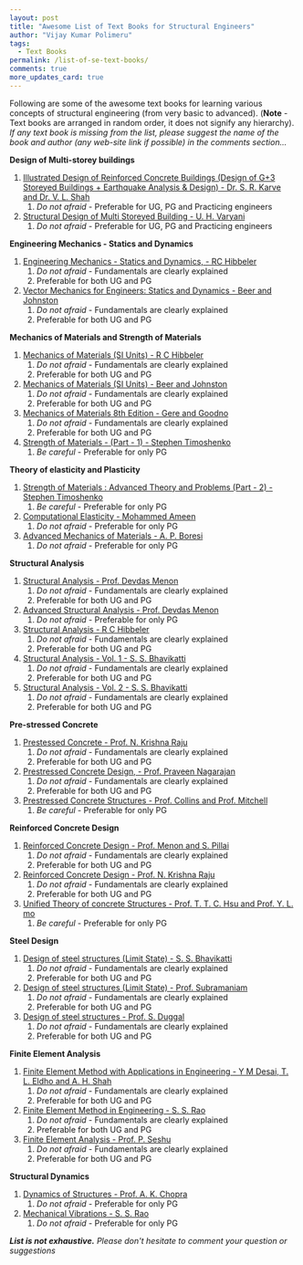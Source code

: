 ```yaml
---
layout: post
title: "Awesome List of Text Books for Structural Engineers"
author: "Vijay Kumar Polimeru"
tags: 
  - Text Books
permalink: /list-of-se-text-books/
comments: true
more_updates_card: true
---
```


Following are some of the awesome text books for learning various concepts of structural engineering (from very basic to advanced). 
(**Note** - Text books are arranged in random order, it does not signify any hierarchy). <!--more--> *If any text book is missing from the list, please suggest the name of the book and author (any web-site link if possible) in the comments section...*


**Design of Multi-storey buildings**
1. [Illustrated Design of Reinforced Concrete Buildings (Design of G+3 Storeyed Buildings + Earthquake Analysis & Design) - Dr. S. R. Karve and Dr. V. L. Shah](http://www.amazon.in/Illustrated-Reinforced-Concrete-Buildings-Earthquake/dp/819037172X/ref=sr_1_1?s=books&ie=UTF8&qid=1502018191&sr=1-1&keywords=illustrated+design+of+reinforced+concrete+buildings)
    1. *Do not afraid* - Preferable for UG, PG and Practicing engineers
2. [Structural Design of Multi Storeyed Building - U. H. Varyani](http://www.amazon.in/Structural-Design-Multi-Storeyed-Building/dp/B00RT63H94/ref=pd_bxgy_14_img_2?_encoding=UTF8&psc=1&refRID=KKTZQ4GWZKX8PM9B3XHJ)
    1. *Do not afraid* - Preferable for UG, PG and Practicing engineers
	
**Engineering Mechanics - Statics and Dynamics**

1. [Engineering Mechanics - Statics and Dynamics, - RC Hibbeler](https://www.amazon.in/Engineering-Mechanics-Statics-Dynamics-11e/dp/8131726991/ref=sr_1_1?ie=UTF8&qid=1502015585&sr=8-1&keywords=statics+and+dynamics+hibbeler)
    1. *Do not afraid* - Fundamentals are clearly explained
    2. Preferable for both UG and PG
2. [Vector Mechanics for Engineers: Statics and Dynamics - Beer and Johnston](https://www.amazon.in/Vector-Mechanics-Engineers-Statics-Dynamics/dp/1259062910/ref=sr_1_1?ie=UTF8&qid=1502015670&sr=8-1&keywords=statics+and+dynamics+beer)
    1. *Do not afraid* - Fundamentals are clearly explained
    2. Preferable for both UG and PG
	
**Mechanics of Materials and Strength of Materials**

1. [Mechanics of Materials (SI Units) - R C Hibbeler](https://www.flipkart.com/mechanics-materials-si-units-6th/p/itmdytsujgfbhyqj?pid=9788131715024&srno=s_1_1&otracker=search&lid=LSTBOK97881317150249BRBUA&fm=SEARCH&iid=d1eee74d-6e92-4a1c-9cad-617235ca8fa0.9788131715024.SEARCH&qH=8a5152e283a02d55)
    1. *Do not afraid* - Fundamentals are clearly explained
    2. Preferable for both UG and PG
2. [Mechanics of Materials (SI Units) - Beer and Johnston](https://www.flipkart.com/mechanics-materials-si-units/p/itmevd3tgfdth4hv?pid=9789339217624&srno=s_1_1&otracker=search&lid=LSTBOK9789339217624NNZGO4&fm=SEARCH&iid=2de2cdfb-54ce-458d-bffe-23084e5a425d.9789339217624.SEARCH&qH=cc1fe88ed79c00d5)
    1. *Do not afraid* - Fundamentals are clearly explained
    2. Preferable for both UG and PG
3. [Mechanics of Materials 8th Edition - Gere and Goodno](https://www.flipkart.com/mechanics-materials-8th/p/itmdz7k9qj4h5htj?pid=9788131524749&srno=s_1_1&otracker=search&lid=LSTBOK9788131524749UHQKG6&fm=SEARCH&iid=75c96f68-2c9f-4e4b-96f4-a69f7e5c0dea.9788131524749.SEARCH&qH=ba7049070b5f89f2)
    1. *Do not afraid* - Fundamentals are clearly explained
    2. Preferable for both UG and PG
4. [Strength of Materials - (Part - 1) - Stephen Timoshenko](https://www.flipkart.com/strength-materials-advanced-theory-problems-part-2-3rd/p/itmdx954fgfagp2z?pid=9788123910772&srno=s_1_1&otracker=search&lid=LSTBOK97881239107723DVKX3&fm=SEARCH&iid=d46e0dff-e8b2-4e7f-b4e6-3e960461a03d.9788123910772.SEARCH&qH=83e2885d4a20cfdc)
    1. *Be careful* - Preferable for only PG
	
**Theory of elasticity and Plasticity**

1. [Strength of Materials : Advanced Theory and Problems (Part - 2) - Stephen Timoshenko](https://www.flipkart.com/strength-materials-advanced-theory-problems-part-2-3rd/p/itmdx954fgfagp2z?pid=9788123910772&srno=s_1_1&otracker=search&lid=LSTBOK97881239107723DVKX3&fm=SEARCH&iid=d46e0dff-e8b2-4e7f-b4e6-3e960461a03d.9788123910772.SEARCH&qH=83e2885d4a20cfdc)
    1. *Be careful* - Preferable for only PG
2. [Computational Elasticity - Mohammed Ameen](https://www.amazon.in/Computational-Elasticity-M-Ameen/dp/8173198853/ref=sr_1_1?ie=UTF8&qid=1502016363&sr=8-1&keywords=Computational+Elasticity)
    1. *Do not afraid* - Preferable for only PG
3. [Advanced Mechanics of Materials - A. P. Boresi](http://www.amazon.in/Advanced-Mechanics-Materials-Arthur-Boresi/dp/812652216X/ref=sr_1_sc_1?s=books&ie=UTF8&qid=1502016729&sr=1-1-spell&keywords=borosi)
    1. *Do not afraid* - Preferable for only PG
	
**Structural Analysis**

1. [Structural Analysis - Prof. Devdas Menon](http://www.amazon.in/Structural-Analysis-Devdas-Menon/dp/8173197504/ref=sr_1_3?s=books&ie=UTF8&qid=1502016552&sr=1-3&keywords=devdas+menon)
    1. *Do not afraid* - Fundamentals are clearly explained
    2. Preferable for both UG and PG
2. [Advanced Structural Analysis - Prof. Devdas Menon](http://www.amazon.in/Advanced-Structural-Analysis-Devdas-Menon/dp/8173199396/ref=sr_1_11?s=books&ie=UTF8&qid=1502016944&sr=1-11&keywords=structural+analysis)
    1. *Do not afraid* - Preferable for only PG
3. [Structural Analysis - R C Hibbeler](http://www.amazon.in/Structural-Analysis-6e-Hibbeler/dp/8131721418/ref=sr_1_1?s=books&ie=UTF8&qid=1502016896&sr=1-1&keywords=hibbeler)
    1. *Do not afraid* - Fundamentals are clearly explained
    2. Preferable for both UG and PG
4. [Structural Analysis - Vol. 1 - S. S. Bhavikatti](http://www.amazon.in/Structural-Analysis-Vol-S-S-Bhavikatti/dp/8125942696/ref=sr_1_1?s=books&ie=UTF8&qid=1502017049&sr=1-1&keywords=structural+analysis+negi)
    1. *Do not afraid* - Fundamentals are clearly explained
    2. Preferable for both UG and PG
5. [Structural Analysis - Vol. 2 - S. S. Bhavikatti](http://www.amazon.in/Structural-Analysis-Vol-S-S-Bhavikatti/dp/9325968800/ref=sr_1_2?s=books&ie=UTF8&qid=1502017049&sr=1-2&keywords=structural+analysis+negi)
    1. *Do not afraid* - Fundamentals are clearly explained
    2. Preferable for both UG and PG
	
**Pre-stressed Concrete**

1. [Prestessed Concrete - Prof. N. Krishna Raju](http://www.amazon.in/Prestessed-Concrete-N-Krishna-Raju/dp/1259003361/ref=sr_1_1?s=books&ie=UTF8&qid=1502017182&sr=1-1&keywords=prestressed+concrete+by+krishna+raju)
    1. *Do not afraid* - Fundamentals are clearly explained
    2. Preferable for both UG and PG
2. [Prestressed Concrete Design, - Prof. Praveen Nagarajan](http://www.amazon.in/Prestressed-Concrete-Design-Praveen-Nagarajan/dp/9332513759/ref=sr_1_8?s=books&ie=UTF8&qid=1502017231&sr=1-8&keywords=prestressed+concrete)
    1. *Do not afraid* - Fundamentals are clearly explained
    2. Preferable for both UG and PG
3. [Prestressed Concrete Structures - Prof. Collins and Prof. Mitchell](http://www.amazon.in/Prestressed-Structures-Prentice-Hall-International-Engineering/dp/013691635X/ref=sr_1_1?s=books&ie=UTF8&qid=1502017308&sr=1-1&keywords=prestressed+concrete+collins)
    1. *Be careful* - Preferable for only PG
	
**Reinforced Concrete Design**

1. [Reinforced Concrete Design - Prof. Menon and S. Pillai](http://www.amazon.in/Reinforced-Concrete-Design-Devdas-Menon/dp/007014110X/ref=sr_1_1?s=books&ie=UTF8&qid=1502016552&sr=1-1&keywords=devdas+menon)
    1. *Do not afraid* - Fundamentals are clearly explained
    2. Preferable for both UG and PG
2. [Reinforced Concrete Design - Prof. N. Krishna Raju](http://www.amazon.in/Design-Reinforced-Concrete-Structure-456-2000/dp/8123909896/ref=sr_1_3?s=books&ie=UTF8&qid=1502017633&sr=1-3&keywords=concrete+design+krishna+raju)
    1. *Do not afraid* - Fundamentals are clearly explained
    2. Preferable for both UG and PG
3. [Unified Theory of concrete Structures - Prof. T. T. C. Hsu and Prof. Y. L. mo](http://www.amazon.in/Unified-Theory-Concrete-Structures-Thomas/dp/0470688742/ref=sr_1_fkmr0_1?s=books&ie=UTF8&qid=1502017456&sr=1-1-fkmr0&keywords=unified+theory+of+concrete+design)
    1. *Be careful* - Preferable for only PG
	
**Steel Design**

1. [Design of steel structures (Limit State) - S. S. Bhavikatti](http://www.amazon.in/Design-Steel-Structures-Method-800-2007/dp/9382332944/ref=sr_1_1?s=books&ie=UTF8&qid=1502017869&sr=1-1&keywords=bhavikatti+steel+design)
    1. *Do not afraid* - Fundamentals are clearly explained
    2. Preferable for both UG and PG
2. [Design of steel structures (Limit State) - Prof. Subramaniam](http://www.amazon.in/Design-Steel-Structures-PB-Subramaniam/dp/0199460914/ref=sr_1_3?s=books&ie=UTF8&qid=1502017924&sr=1-3&keywords=steel+design)
    1. *Do not afraid* - Fundamentals are clearly explained
    2. Preferable for both UG and PG
3. [Design of steel structures - Prof. S. Duggal](http://www.amazon.in/Design-Steel-Structures-S-Duggal/dp/0070260680/ref=sr_1_4?s=books&ie=UTF8&qid=1502017924&sr=1-4&keywords=steel+design)
    1. *Do not afraid* - Fundamentals are clearly explained
    2. Preferable for both UG and PG
	
**Finite Element Analysis**

1. [Finite Element Method with Applications in Engineering - Y M Desai, T. L. Eldho and A. H. Shah](https://www.amazon.in/Finite-Element-Method-Applications-Engineering-ebook/dp/B00GO552JO)
    1. *Do not afraid* - Fundamentals are clearly explained
    2. Preferable for both UG and PG
2. [Finite Element Method in Engineering - S. S. Rao](https://www.amazon.in/Finite-Element-Method-Engineering/dp/1856176614/ref=sr_1_1?ie=UTF8&qid=1502112429&sr=8-1&keywords=finite+element+analysis+by+s+s+rao)
    1. *Do not afraid* - Fundamentals are clearly explained
    2. Preferable for both UG and PG
3. [Finite Element Analysis - Prof. P. Seshu](https://www.amazon.in/Textbook-Finite-Element-Analysis-Seshu/dp/8120323157/ref=sr_1_1?ie=UTF8&qid=1502112766&sr=8-1&keywords=finite+element+analysis+by+seshu)
    1. *Do not afraid* - Fundamentals are clearly explained
    2. Preferable for both UG and PG
	
**Structural Dynamics**

1. [Dynamics of Structures - Prof. A. K. Chopra](http://www.amazon.in/Dynamics-Structures-3e-Chopra/dp/8131713296/ref=sr_1_3?s=books&ie=UTF8&qid=1502018119&sr=1-3&keywords=structural+dynamics)
    1. *Do not afraid* - Preferable for only PG
2. [Mechanical Vibrations - S. S. Rao](https://www.amazon.in/Mechanical-Vibrations-4e-RAO/dp/8177588745/ref=sr_1_1?ie=UTF8&qid=1502112865&sr=8-1&keywords=mechanical+vibrations+by+ss+rao)
    1. *Do not afraid* - Preferable for only PG

***List is not exhaustive.***
*Please don't hesitate to comment your question or suggestions*
